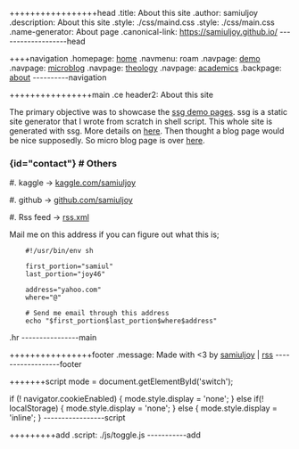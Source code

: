 +++++++++++++++++head
.title: About this site
.author: samiuljoy
.description: About this site
.style: ./css/maind.css
.style: ./css/main.css
.name-generator: About page
.canonical-link: https://samiuljoy.github.io/
-------------------head

++++navigation
.homepage: [home](./index.html)
.navmenu: roam
.navpage: [demo](./demo/base.html)
.navpage: [microblog](./microblog/base.html)
.navpage: [theology](theology/base.html)
.navpage: [academics](academics/base.html)
.backpage: [about](./about.html)
----------navigation

++++++++++++++++main
.ce header2: About this site

The primary objective was to showcase the [ssg demo pages](demo/base.html). ssg is a static site generator that I wrote from scratch in shell script. This whole site is generated with ssg. More details on [here](https://github.com/samiuljoy/ssg). Then thought a blog page would be nice supposedly. So micro blog page is over [here](microblog/base.html).

### {id="contact"} # Others

#. kaggle -> [kaggle.com/samiuljoy](https://www.kaggle.com/samiuljoy)

#. github -> [github.com/samiuljoy](https://www.github.com/samiuljoy)

#. Rss feed -> [rss.xml](https://samiuljoy.github.io/rss.xml)

Mail me on this address if you can figure out what this is;

```no
	#!/usr/bin/env sh

	first_portion="samiul"
	last_portion="joy46"

	address="yahoo.com"
	where="@"

	# Send me email through this address
	echo "$first_portion$last_portion$where$address"
```

.hr
----------------main

++++++++++++++++footer
.message: Made with <3 by [samiuljoy](https://github.com/samiuljoy) | [rss](rss.xml)
------------------footer

+++++++script
mode = document.getElementById('switch');

if (! navigator.cookieEnabled) {
	mode.style.display = 'none';
}
else if(! localStorage) {
	mode.style.display = 'none';
}
else {
	mode.style.display = 'inline';
}
-----------------script

+++++++++add
.script: ./js/toggle.js
-----------add
